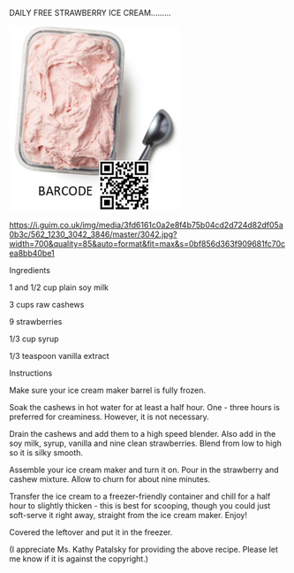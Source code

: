 DAILY FREE STRAWBERRY ICE CREAM.........


![DAILY FREE STRAWBERRY ICE CREAM](https://github.com/ywangnccu/ywang/blob/main/images/STRAWBERRY_ICE_CREAM.jpg)

https://i.guim.co.uk/img/media/3fd6161c0a2e8f4b75b04cd2d724d82df05a0b3c/562_1230_3042_3846/master/3042.jpg?width=700&quality=85&auto=format&fit=max&s=0bf856d363f909681fc70cea8bb40be1

Ingredients

1 and 1/2 cup plain soy milk

3 cups raw cashews

9 strawberries

1/3 cup syrup

1/3 teaspoon vanilla extract

Instructions

Make sure your ice cream maker barrel is fully frozen.

Soak the cashews in hot water for at least a half hour. One - three hours is preferred for creaminess. However, it is not necessary.

Drain the cashews and add them to a high speed blender. Also add in the soy milk, syrup, vanilla and nine clean strawberries. Blend from low to high so it is silky smooth.

Assemble your ice cream maker and turn it on. Pour in the strawberry and cashew mixture. Allow to churn for about nine minutes.

Transfer the ice cream to a freezer-friendly container and chill for a half hour to slightly thicken - this is best for scooping, though you could just soft-serve it right away, straight from the ice cream maker. Enjoy!

Covered the leftover and put it in the freezer.


(I appreciate Ms. Kathy Patalsky for providing the above recipe. Please let me know if it is against the copyright.)
